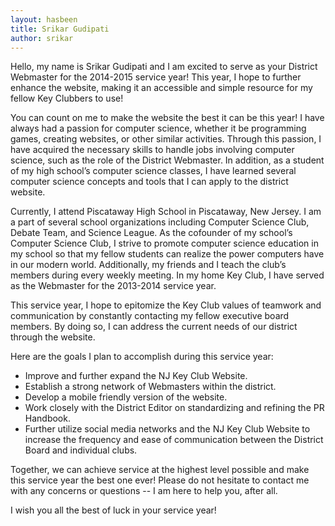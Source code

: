 ```yaml
---
layout: hasbeen
title: Srikar Gudipati
author: srikar
---
```


Hello, my name is Srikar Gudipati and I am excited to serve as your District Webmaster for the 2014-2015 service year! This year, I hope to further enhance the website, making it an accessible and simple resource for my fellow Key Clubbers to use!

You can count on me to make the website the best it can be this year! I have always had a passion for computer science, whether it be programming games, creating websites, or other similar activities. Through this passion, I have acquired the necessary skills to handle jobs involving computer science, such as the role of the District Webmaster. In addition, as a student of my high school’s computer science classes, I have learned several computer science concepts and tools that I can apply to the district website.

Currently, I attend Piscataway High School in Piscataway, New Jersey. I am a part of several school organizations including Computer Science Club, Debate Team, and Science League. As the cofounder of my school’s Computer Science Club, I strive to promote computer science education in my school so that my fellow students can realize the power computers have in our modern world. Additionally, my friends and I teach the club’s members during every weekly meeting. In my home Key Club, I have served as the Webmaster for the 2013-2014 service year.

This service year, I hope to epitomize the Key Club values of teamwork and communication by constantly contacting my fellow executive board members. By doing so, I can address the current needs of our district through the website.

Here are the goals I plan to accomplish during this service year:

- Improve and further expand the NJ Key Club Website.
- Establish a strong network of Webmasters within the district.
- Develop a mobile friendly version of the website.
- Work closely with the District Editor on standardizing and refining the PR Handbook.
- Further utilize social media networks and the NJ Key Club Website to increase the frequency and ease of communication between the District Board and individual clubs.

Together, we can achieve service at the highest level possible and make this service year the best one ever! Please do not hesitate to contact me with any concerns or questions -- I am here to help you, after all.

I wish you all the best of luck in your service year!
